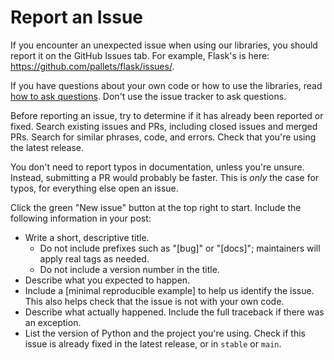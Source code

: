 # Report an Issue

If you encounter an unexpected issue when using our libraries, you should report
it on the GitHub Issues tab. For example, Flask's is here:
<https://github.com/pallets/flask/issues/>.

If you have questions about your own code or how to use the libraries, read
[how to ask questions](questions.md). Don't use the issue tracker to ask
questions.

Before reporting an issue, try to determine if it has already been reported or
fixed. Search existing issues and PRs, including closed issues and merged PRs.
Search for similar phrases, code, and errors. Check that you're using the latest
release.

You don't need to report typos in documentation, unless you're unsure. Instead,
submitting a PR would probably be faster. This is _only_ the case for typos, for
everything else open an issue.

Click the green "New issue" button at the top right to start. Include the
following information in your post:

-   Write a short, descriptive title.
    -   Do not include prefixes such as "\[bug]" or "\[docs]"; maintainers will
        apply real tags as needed.
    -   Do not include a version number in the title.
-   Describe what you expected to happen.
-   Include a [minimal reproducible example] to help us identify the issue. This
    also helps check that the issue is not with your own code.
-   Describe what actually happened. Include the full traceback if there was an
    exception.
-   List the version of Python and the project you're using. Check if this issue
    is already fixed in the latest release, or in `stable` or `main`.
